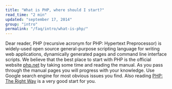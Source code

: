 ```yaml
---
title: "What is PHP, where should I start?"
read_time: "2 min"
updated: "september 17, 2014"
group: "intro"
permalink: "/faq/intro/what-is-php/"
---
```


Dear reader, PHP (recursive acronym for PHP: Hypertext Preprocessor) is widely-used open source general-purpose scripting language
for writing web applications, dynamically generated pages and command line interface scripts. We believe that the best place
to start with PHP is the official website [php.net][php-net] by taking some time and reading the manual. As you pass through
the manual pages you will progress with your knowledge. Use Google search engine for most obvious issues you find. Also reading
[PHP: The Right Way][php-the-right-way] is a very good start for you.

[php-net]: http://php.net
[php-the-right-way]: http://phptherightway.com

